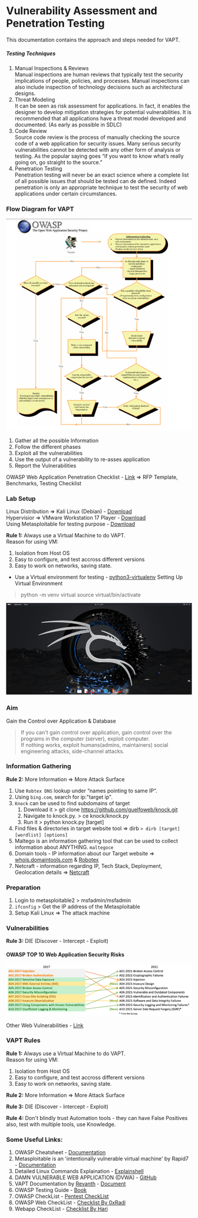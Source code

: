 # Vulnerability Assessment and Penetration Testing
This documentation contains the approach and steps needed for VAPT.

##### Testing Techniques
1. Manual Inspections & Reviews <br>
    Manual inspections are human reviews that typically test the security implications of people, policies, and processes. Manual inspections can also include inspection of technology decisions such as architectural designs.
2. Threat Modeling <br>
    It can be seen as risk assessment for applications. In fact, it enables the designer to develop mitigation strategies for potential vulnerabilities. It is recommended that all applications have a threat model developed and documented. (As early as possible in SDLC)
3. Code Review<br>
    Source code review is the process of manually checking the source code of a web application for security issues. Many serious security vulnerabilities cannot be detected with any other form of analysis or testing. As the popular saying goes “if you want to know what’s really going on, go straight to the source.”
4. Penetration Testing<br>
    Penetration testing will never be an exact science where a complete list of all possible issues that should be tested can de defined. Indeed penetration is only an appropriate technique to test the security of web applications under certain circumstances.

### Flow Diagram for VAPT
![Flow Diagram](assets/flow.png)
1. Gather all the possible Information
2. Follow the different phases
3. Exploit all the vulnerabilities 
4. Use the output of a vulnerability to re-asses application
5. Report the Vulnerabilities

OWASP Web Application Penetration Checklist - [Link](https://owasp.org/www-project-web-security-testing-guide/assets/archive/OWASP_Web_Application_Penetration_Checklist_v1_1.pdf) => RFP Template, Benchmarks, Testing Checklist

### Lab Setup
Linux Distribution => Kali Linux (Debian) - [Download](https://cdimage.kali.org/kali-2024.1/kali-linux-2024.1-installer-amd64.iso)<br>
Hypervisior => VMware Workstation 17 Player - [Download](https://customerconnect.vmware.com/en/downloads/details?downloadGroup=WKST-PLAYER-1751&productId=1377&rPId=117008)<br>
Using Metasploitable for testing purpose - [Download](https://docs.rapid7.com/metasploit/metasploitable-2) <br>

**Rule 1:** Always use a Virtual Machine to do VAPT.<br>
Reason for using VM:
1. Isolation from Host OS 
2. Easy to configure, and test accross different versions
3. Easy to work on networks, saving state.

* Use a Virtual environment for testing - [python3-virtualenv](https://www.kali.org/tools/python-virtualenv/)
Setting Up Virtual Environment
> python -m venv virtual
> source virtual/bin/activate

![Kali VM](assets/kalivm.png)

### Aim
Gain the Control over Application & Database
> If you can't gain control over application, gain control over the programs in the computer (server), exploit computer. <br>
> If nothing works, exploit humans(admins, maintainers) social engineering attacks, side-channel attacks.

### Information Gathering

**Rule 2:** More Information => More Attack Surface <br>

1. Use `Robtex DNS` lookup under “names pointing to same IP”.
2. Using `bing.com`, search for ip:"target ip".
3. `Knock` can be used to find subdomains of target
    1. Download it > git clone https://github.com/guelfoweb/knock.git
    2. Navigate to knock.py. > ce knock/knock.py
    3. Run it > python knock.py [target]
4. Find files & directories in target website tool => dirb `> dirb [target] [wordlist] [options]`
5. Maltego is an information gathering tool that can be used to collect information about ANYTHING. `maltegoce`
6. Domain tools - IP information about our Target website => [whois.domaintools.com](https://whois.domaintools.com/) & [Robotex](https://www.robtex.com/)
7. Netcraft - information regarding IP, Tech Stack, Deployment, Geolocation details => [Netcraft](https://sitereport.netcraft.com/)

### Preparation
1. Login to metasploitable2 > msfadmin/msfadmin
2. `ifconfig` > Get the IP address of the Metasploitable
3. Setup Kali Linux => The attack machine

### Vulnerabilities

**Rule 3:** DIE (Discover - Intercept - Exploit)

#### OWASP TOP 10 Web Application Security Risks
![alt text](assets/owasp10.png)

Other Web Vulnerabilities - [Link](https://drive.google.com/file/d/1T_kTLNWVA2uhPcZaVSVrbr2CveY8M3Hp/view)

### VAPT Rules

**Rule 1:** Always use a Virtual Machine to do VAPT.<br>
Reason for using VM:
1. Isolation from Host OS 
2. Easy to configure, and test accross different versions
3. Easy to work on networks, saving state.

**Rule 2:** More Information => More Attack Surface <br>

**Rule 3:** DIE (Discover - Intercept - Exploit)

**Rule 4:** Don't blindly trust Automation tools - they can have False Positives also, test with multiple tools, use Knowledge.

### Some Useful Links:
1. OWASP Cheatsheet - [Documentation](https://cheatsheetseries.owasp.org/index.html)
2. Metasploitable is an 'intentionally vulnerable virtual machine' by Rapid7 - [Documentation](https://docs.rapid7.com/metasploit/quick-start-guide)
3. Detailed Linux Commands Explaination - [Explainshell](https://explainshell.com)
4. DAMN VULNERABLE WEB APPLICATION (DVWA) - [GitHub](https://github.com/digininja/DVWA)
5. VAPT Documentation by [Revanth](https://github.com/K-REVANTH) - [Document](https://docs.google.com/document/d/12U0AGqMa1BVCar6eaP-_AgwEXOc4ZQS8X7w1Qu2BDmw)
6. OWASP Testing Guide - [Book](https://owasp.org/www-project-web-security-testing-guide/assets/archive/OWASP_Testing_Guide_v4.pdf)
7. OWASP CheckList - [Pentest CheckList](https://owasp.org/www-project-web-security-testing-guide/assets/archive/OWASP_Web_Application_Penetration_Checklist_v1_1.pdf)
8. OWASP Web CheckList - [Checklist By 0xRadi](https://github.com/0xRadi/OWASP-Web-Checklist)
9. Webapp CheckList - [Checklist By Hari](https://github.com/Hari-prasaanth/Web-App-Pentest-Checklist)